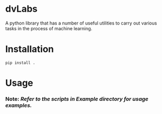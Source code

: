 # dvLabs
A python library that has a number of useful utilities to carry out various tasks in the process of machine learning.

# Installation

```commandline
pip install .
```

# Usage

### Note: *Refer to the scripts in Example directory for usage examples.*
